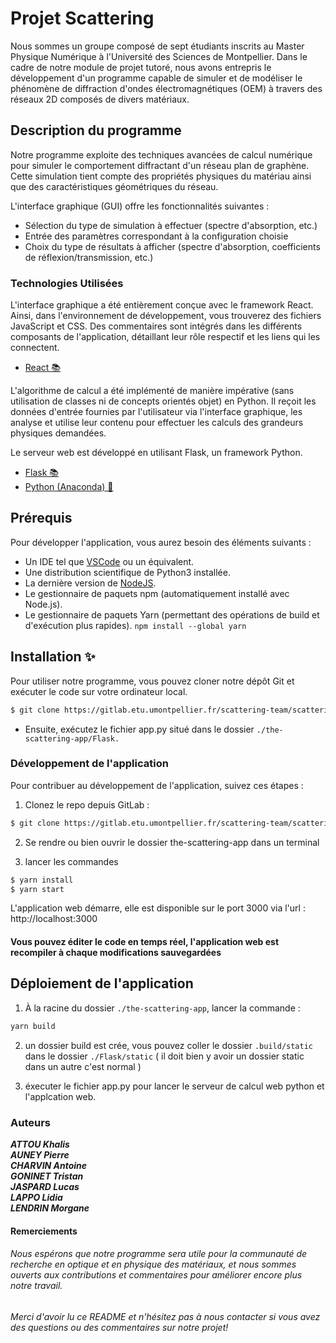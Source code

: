 # Projet Scattering

Nous sommes un groupe composé de sept étudiants inscrits au Master Physique Numérique à l'Université des Sciences de Montpellier. Dans le cadre de notre module de projet tutoré, nous avons entrepris le développement d'un programme capable de simuler et de modéliser le phénomène de diffraction d'ondes électromagnétiques (OEM) à travers des réseaux 2D composés de divers matériaux.

## Description du programme 

Notre programme exploite des techniques avancées de calcul numérique pour simuler le comportement diffractant d'un réseau plan de graphène. Cette simulation tient compte des propriétés physiques du matériau ainsi que des caractéristiques géométriques du réseau.

L'interface graphique (GUI) offre les fonctionnalités suivantes :

- Sélection du type de simulation à effectuer (spectre d'absorption, etc.)
- Entrée des paramètres correspondant à la configuration choisie
- Choix du type de résultats à afficher (spectre d'absorption, coefficients de réflexion/transmission, etc.)

### Technologies Utilisées

L'interface graphique a été entièrement conçue avec le framework React. Ainsi, dans l'environnement de développement, vous trouverez des fichiers JavaScript et CSS. Des commentaires sont intégrés dans les différents composants de l'application, détaillant leur rôle respectif et les liens qui les connectent.

- [React 📚](https://fr.legacy.reactjs.org)

L'algorithme de calcul a été implémenté de manière impérative (sans utilisation de classes ni de concepts orientés objet) en Python. Il reçoit les données d'entrée fournies par l'utilisateur via l'interface graphique, les analyse et utilise leur contenu pour effectuer les calculs des grandeurs physiques demandées.

Le serveur web est développé en utilisant Flask, un framework Python.

- [Flask 📚](https://flask.palletsprojects.com/en/2.3.x/)
- [Python (Anaconda) 🐍 ](https://www.anaconda.com)

## Prérequis

Pour développer l'application, vous aurez besoin des éléments suivants :

- Un IDE tel que [VSCode](https://code.visualstudio.com) ou un équivalent.
- Une distribution scientifique de Python3 installée.
- La dernière version de [NodeJS](https://nodejs.org/en).
- Le gestionnaire de paquets npm (automatiquement installé avec Node.js).
- Le gestionnaire de paquets Yarn (permettant des opérations de build et d'exécution plus rapides). 
` npm install --global yarn `

## Installation :sparkles:

Pour utiliser notre programme, vous pouvez cloner notre dépôt Git et exécuter le code sur votre ordinateur local. 

```bash
$ git clone https://gitlab.etu.umontpellier.fr/scattering-team/scattering-m1phynum.git
```

- Ensuite, exécutez le fichier app.py situé dans le dossier `./the-scattering-app/Flask.`


### Développement de l'application

Pour contribuer au développement de l'application, suivez ces étapes :

1. Clonez le repo depuis GitLab : 

```bash
$ git clone https://gitlab.etu.umontpellier.fr/scattering-team/scattering-m1phynum.git
```

2. Se rendre ou bien ouvrir le dossier the-scattering-app dans un terminal

3. lancer les commandes

```bash
$ yarn install
$ yarn start
````

L'application web démarre, elle est disponible sur le port 3000 via l'url : 
http://localhost:3000

#### Vous pouvez éditer le code en temps réel, l'application web est recompiler à chaque modifications sauvegardées 

## Déploiement de l'application 

1. À la racine du dossier `./the-scattering-app`, lancer la commande :
```bash
yarn build
```

2. un dossier build est crée, vous pouvez coller le dossier `.build/static` dans le dossier `./Flask/static` ( il doit bien y avoir un dossier static dans un autre c'est normal )



3. éxecuter le fichier app.py pour lancer le serveur de calcul web python et l'applcation web.



### Auteurs


***ATTOU Khalis***\
***AUNEY Pierre***\
***CHARVIN Antoine***\
***GONINET Tristan***\
***JASPARD Lucas***\
***LAPPO Lidia***\
***LENDRIN Morgane***

#### Remerciements 

###### Nous espérons que notre programme sera utile pour la communauté de recherche en optique et en physique des matériaux, et nous sommes ouverts aux contributions et commentaires pour améliorer encore plus notre travail.

###### Merci d'avoir lu ce README et n'hésitez pas à nous contacter si vous avez des questions ou des commentaires sur notre projet!
